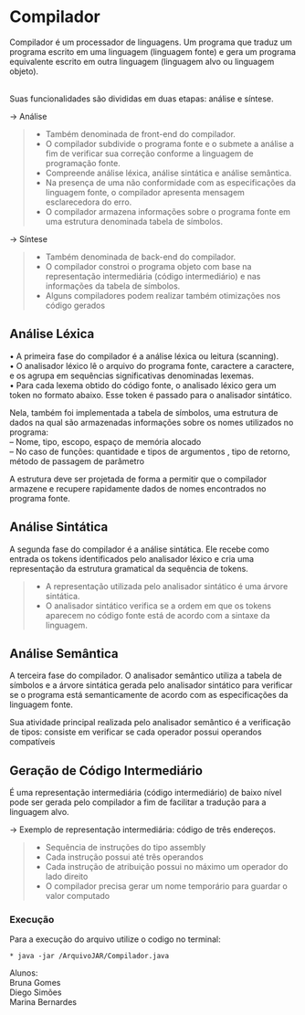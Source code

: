 # Compilador

Compilador é um processador de linguagens. Um programa que traduz um programa escrito em uma linguagem (linguagem fonte) e gera um programa equivalente escrito em outra linguagem (linguagem alvo ou linguagem objeto). <br /> <br />

Suas funcionalidades são divididas em duas etapas: análise e síntese. <br />

-> Análise <br />
> * Também denominada de front-end do compilador. <br />
> * O compilador subdivide o programa fonte e o submete a análise a fim de verificar sua correção conforme a linguagem de programação fonte. <br />
> * Compreende análise léxica, análise sintática e análise semântica.  <br />
> * Na presença de uma não conformidade com as especificações da linguagem fonte, o compilador apresenta mensagem esclarecedora do erro. <br />
> * O compilador armazena informações sobre o programa fonte em uma estrutura denominada tabela de símbolos. <br />

-> Síntese <br />
> * Também denominada de back-end do compilador. <br />
> * O compilador constroi o programa objeto com base na representação intermediária (código intermediário) e nas informações da tabela de símbolos. <br />
> * Alguns compiladores podem realizar também otimizações nos código gerados <br />

## Análise Léxica

• A primeira fase do compilador é a análise léxica ou leitura (scanning). <br />
• O analisador léxico lê o arquivo do programa fonte, caractere a caractere, e os agrupa em sequências significativas denominadas lexemas. <br />
• Para cada lexema obtido do código fonte, o analisado léxico gera um token no formato abaixo. Esse token é passado para o analisador sintático. <br />

Nela, também foi implementada a tabela de símbolos, uma estrutura de dados na qual são armazenadas informações sobre os nomes utilizados no programa: <br />
– Nome, tipo, escopo, espaço de memória alocado <br />
– No caso de funções: quantidade e tipos de argumentos , tipo de retorno, método de passagem de parâmetro <br />

A estrutura deve ser projetada de forma a permitir que o compilador armazene e recupere rapidamente dados de nomes encontrados no programa fonte. <br />

## Análise Sintática

A segunda fase do compilador é a análise sintática. Ele recebe como entrada os tokens identificados pelo analisador léxico e cria uma representação da estrutura gramatical da sequência de tokens. <br />
> * A representação utilizada pelo analisador sintático é uma árvore sintática. <br />
> * O analisador sintático verifica se a ordem em que os tokens aparecem no código fonte está de acordo com a sintaxe da linguagem. <br />

## Análise Semântica

A terceira fase do compilador. O analisador semântico utiliza a tabela de símbolos e a árvore sintática gerada pelo analisador sintático para verificar se o programa está semanticamente de acordo com as especificações da linguagem fonte. <br />

Sua atividade principal realizada pelo analisador semântico é a verificação de tipos: consiste em verificar se cada operador possui operandos compatíveis <br />

## Geração de Código Intermediário
É uma representação intermediária (código intermediário) de baixo nível pode ser gerada pelo compilador a fim de facilitar a tradução para a linguagem alvo. <br />

-> Exemplo de representação intermediária: código de três endereços. <br />
> * Sequência de instruções do tipo assembly <br />
> * Cada instrução possui até três operandos <br />
> * Cada instrução de atribuição possui no máximo um operador do lado direito <br />
> * O compilador precisa gerar um nome temporário para guardar o valor computado <br />


### Execução
Para a execução do arquivo utilize o codigo no terminal:

```* java -jar /ArquivoJAR/Compilador.java```

Alunos: <br />
Bruna Gomes <br />
Diego Simões <br />
Marina Bernardes <br />
